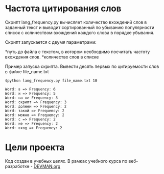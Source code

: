 # Частота цитирования слов

Скрипт lang_frequency.py вычисляет количество вхождений слов в заданный текст и выводит
сортированный по убыванию популярности список c количеством вхождений каждого слова
в порядке убывания.

Скрипт запускается с двумя параметрами: 

*путь до файла с текстом, в котором необходимо посчитать частоту вхождения слов.
*количество слов в списке

Пример запуска скрипта.
Вывести десять первых по цитируемости слов  в файле file_name.txt
```
$python lang_frequency.py file_name.txt 10 

Word: в => Frequency: 6
Word: и => Frequency: 5
Word: на => Frequency: 3
Word: скрипт => Frequency: 3
Word: должен => Frequency: 2
Word: такой => Frequency: 2
Word: можно => Frequency: 2
Word: с => Frequency: 2
Word: не => Frequency: 2
Word: вход => Frequency: 2
```
# Цели проекта

Код создан в учебных целях. В рамках учебного курса по веб-разработке - [DEVMAN.org](https://devman.org)

